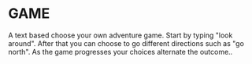 # GAME
A text based choose your own adventure game. 
Start by typing "look around". After that you can choose to go different directions such as "go north". 
As the game progresses your choices alternate the outcome..
